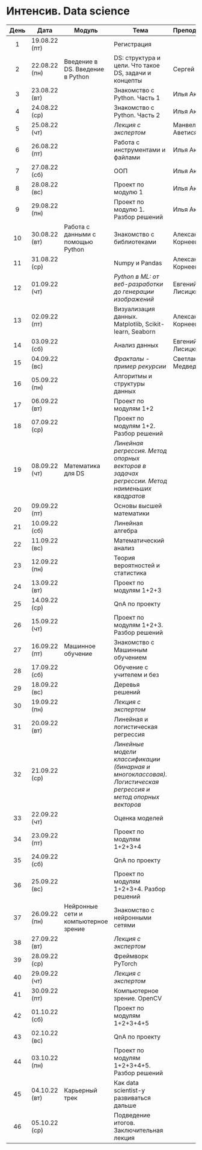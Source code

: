 # Интенсив. Data science

| День | Дата | Модуль | Тема | Преподаватель |
|:---:|---|---|---|---|
|1| 19.08.22 (пт) | | Регистрация | |
|2| 22.08.22 (пн) | Введение в DS. Введение в Python | DS: структура и цели. Что такое DS, задачи и концепты | Сергей Ширкин |
|3| 23.08.22 (вт) | | Знакомство с Python. Часть 1 | Илья Акчурин |
|4| 24.08.22 (ср) | | Знакомство с Python. Часть 2 | Илья Акчурин |
|5| 25.08.22 (чт) | | *Лекция с экспертом* | Манвел Аветисян |
|6| 26.08.22 (пт) | | Работа с инструментами и файлами | Илья Акчурин |
|7| 27.08.22 (сб) | | ООП | Илья Акчурин |
|8| 28.08.22 (вс) | | Проект по модулю 1 | Илья Акчурин |
|9| 29.08.22 (пн) | | Проект по модулю 1. Разбор решений | Илья Акчурин |
|10| 30.08.22 (вт) | Работа с данными с помощью Python | Знакомство с библиотеками | Александра Корнеева |
|11| 31.08.22 (ср) | | Numpy и Pandas | Александра Корнеева |
|12| 01.09.22 (чт) | | *Python в ML: от веб-разработки до генерации изображений* | Евгений Лисицкий |
|13| 02.09.22 (пт) | | Визуализация данных. Matplotlib, Scikit-learn, Seaborn | Александра Корнеева |
|14| 03.09.22 (сб) | | Анализ данных | Евгений Лисицкий |
|15| 04.09.22 (вс) | | *Фракталы - пример рекурсии* | Светлана Медведева |
|16| 05.09.22 (пн) | | Алгоритмы и структуры данных | |
|17| 06.09.22 (вт) | | Проект по модулям 1+2 | |
|18| 07.09.22 (ср) | | Проект по модулям 1+2. Разбор решений | |
|19| 08.09.22 (чт) | Математика для DS | *Линейная регрессия. Метод опорных векторов в задачах регрессии. Метод наименьших квадратов* | |
|20| 09.09.22 (пт) | | Основы высшей математики | |
|21| 10.09.22 (сб) | | Линейная алгебра | |
|22| 11.09.22 (вс) | | Математический анализ | |
|23| 12.09.22 (пн) | | Теория вероятностей и статистика | |
|24| 13.09.22 (вт) | | Проект по модулям 1+2+3 | |
|25| 14.09.22 (ср) | | QnA по проекту | |
|26| 15.09.22 (чт) | | Проект по модулям 1+2+3. Разбор решений | |
|27| 16.09.22 (пт) | Машинное обучение | Знакомство с Машинным обучением | |
|28| 17.09.22 (сб) | | Обучение с учителем и без | |
|29| 18.09.22 (вс) | | Деревья решений | |
|30| 19.09.22 (пн) | | *Лекция с экспертом* | |
|31| 20.09.22 (вт) | | Линейная и логистическая регрессия | |
|32| 21.09.22 (ср) | | *Линейные модели классификации (бинарная и многоклассовая). Логистическая регрессия и метод опорных векторов* | |
|33| 22.09.22 (чт) | | Оценка моделей | |
|34| 23.09.22 (пт) | | Проект по модулям 1+2+3+4 | |
|35| 24.09.22 (сб) | | QnA по проекту | |
|36| 25.09.22 (вс) | | Проект по модулям 1+2+3+4. Разбор решений | |
|37| 26.09.22 (пн) | Нейронные сети и компьютерное зрение | Знакомство с нейронными сетями | |
|38| 27.09.22 (вт) | | *Лекция с экспертом* | |
|39| 28.09.22 (ср) | | Фреймворк PyTorch | |
|40| 29.09.22 (чт) | | *Лекция с экспертом* | |
|41| 30.09.22 (пт) | | Компьютерное зрение. OpenCV | |
|42| 01.10.22 (сб) | | Проект по модулям 1+2+3+4+5 | |
|43| 02.10.22 (вс) | | QnA по проекту | |
|44| 03.10.22 (пн) | | Проект по модулям 1+2+3+4+5. Разбор решений | |
|45| 04.10.22 (вт) | Карьерный трек | Как data scientist-у развиваться дальше | |
|46| 05.10.22 (ср) | | Подведение итогов. Заключительная лекция | |
